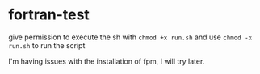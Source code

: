 # fortran-test

give permission to execute the sh with `chmod +x run.sh` and use `chmod -x run.sh` to run the script

I'm having issues with the installation of fpm, I will try later.
